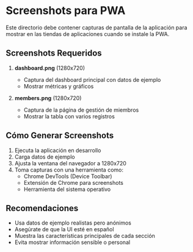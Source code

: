 # Screenshots para PWA

Este directorio debe contener capturas de pantalla de la aplicación para mostrar en las tiendas de aplicaciones cuando se instale la PWA.

## Screenshots Requeridos

1. **dashboard.png** (1280x720)
   - Captura del dashboard principal con datos de ejemplo
   - Mostrar métricas y gráficos

2. **members.png** (1280x720)
   - Captura de la página de gestión de miembros
   - Mostrar la tabla con varios registros

## Cómo Generar Screenshots

1. Ejecuta la aplicación en desarrollo
2. Carga datos de ejemplo
3. Ajusta la ventana del navegador a 1280x720
4. Toma capturas con una herramienta como:
   - Chrome DevTools (Device Toolbar)
   - Extensión de Chrome para screenshots
   - Herramienta del sistema operativo

## Recomendaciones

- Usa datos de ejemplo realistas pero anónimos
- Asegúrate de que la UI esté en español
- Muestra las características principales de cada sección
- Evita mostrar información sensible o personal
